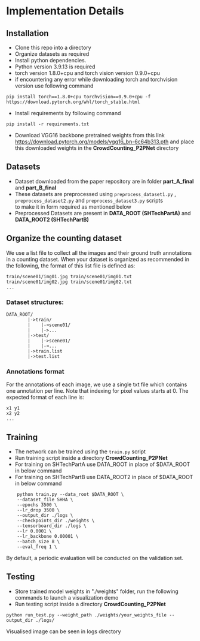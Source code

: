 # Implementation Details

## Installation
* Clone this repo into a directory
* Organize datasets as required
* Install python dependencies.
* Python version 3.9.13 is required
* torch version 1.8.0+cpu and torch vision version 0.9.0+cpu
* if encountering any error while downloading torch and torchvision version use following command
```
pip install torch==1.8.0+cpu torchvision==0.9.0+cpu -f https://download.pytorch.org/whl/torch_stable.html
```
* Install requirements by following command
```
pip install -r requirements.txt
```
* Download VGG16 backbone pretrained weights from this link https://download.pytorch.org/models/vgg16_bn-6c64b313.pth and place <br> this downloaded weights in the **CrowdCounting_P2PNet** directory
  
## Datasets
* Dataset downloaded from the paper repository are in folder **part_A_final** and **part_B_final**
* These datasets are preprocessed using `preprocess_dataset1.py` , `preprocess_dataset2.py` and `preprocess_dataset3.py` scripts <br> to make it in form required as mentioned below
* Preprocessed Datasets are present in **DATA_ROOT (SHTechPartA)** and **DATA_ROOT2 (SHTechPartB)**

## Organize the counting dataset
We use a list file to collect all the images and their ground truth annotations in a counting dataset. When your dataset is organized as recommended in the following, the format of this list file is defined as:
```
train/scene01/img01.jpg train/scene01/img01.txt
train/scene01/img02.jpg train/scene01/img02.txt
...
```

### Dataset structures:
```
DATA_ROOT/
        |->train/
        |    |->scene01/
        |    |->...
        |->test/
        |    |->scene01/
        |    |->...
        |->train.list
        |->test.list
```

### Annotations format
For the annotations of each image, we use a single txt file which contains one annotation per line. Note that indexing for pixel values starts at 0. The expected format of each line is:
```
x1 y1
x2 y2
...
```

## Training

* The network can be trained using the `train.py` script
* Run training script inside a directory **CrowdCounting_P2PNet**
* For training on SHTechPartA use DATA_ROOT in place of $DATA_ROOT in below command 
* For training on SHTechPartB use DATA_ROOT2 in place of $DATA_ROOT in below command

```
    python train.py --data_root $DATA_ROOT \
    --dataset_file SHHA \
    --epochs 3500 \
    --lr_drop 3500 \
    --output_dir ./logs \
    --checkpoints_dir ./weights \
    --tensorboard_dir ./logs \
    --lr 0.0001 \
    --lr_backbone 0.00001 \
    --batch_size 8 \
    --eval_freq 1 \
```
By default, a periodic evaluation will be conducted on the validation set.

## Testing

* Store trained model weights in "./weights" folder, run the following commands to launch a visualization demo
* Run testing script inside a directory **CrowdCounting_P2PNet**

```
python run_test.py --weight_path ./weights/your_weights_file --output_dir ./logs/
```
Visualised image can be seen in logs directory
